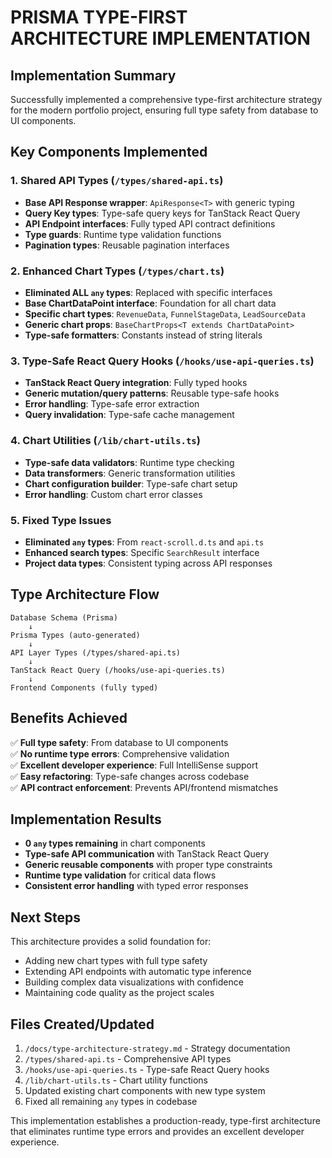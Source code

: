 # PRISMA TYPE-FIRST ARCHITECTURE IMPLEMENTATION

## Implementation Summary

Successfully implemented a comprehensive type-first architecture strategy for the modern portfolio project, ensuring full type safety from database to UI components.

## Key Components Implemented

### 1. Shared API Types (`/types/shared-api.ts`)
- **Base API Response wrapper**: `ApiResponse<T>` with generic typing
- **Query Key types**: Type-safe query keys for TanStack React Query
- **API Endpoint interfaces**: Fully typed API contract definitions
- **Type guards**: Runtime type validation functions
- **Pagination types**: Reusable pagination interfaces

### 2. Enhanced Chart Types (`/types/chart.ts`)
- **Eliminated ALL `any` types**: Replaced with specific interfaces
- **Base ChartDataPoint interface**: Foundation for all chart data
- **Specific chart types**: `RevenueData`, `FunnelStageData`, `LeadSourceData`
- **Generic chart props**: `BaseChartProps<T extends ChartDataPoint>`
- **Type-safe formatters**: Constants instead of string literals

### 3. Type-Safe React Query Hooks (`/hooks/use-api-queries.ts`)
- **TanStack React Query integration**: Fully typed hooks
- **Generic mutation/query patterns**: Reusable type-safe hooks
- **Error handling**: Type-safe error extraction
- **Query invalidation**: Type-safe cache management

### 4. Chart Utilities (`/lib/chart-utils.ts`)
- **Type-safe data validators**: Runtime type checking
- **Data transformers**: Generic transformation utilities
- **Chart configuration builder**: Type-safe chart setup
- **Error handling**: Custom chart error classes

### 5. Fixed Type Issues
- **Eliminated `any` types**: From `react-scroll.d.ts` and `api.ts`
- **Enhanced search types**: Specific `SearchResult` interface
- **Project data types**: Consistent typing across API responses

## Type Architecture Flow

```
Database Schema (Prisma) 
    ↓
Prisma Types (auto-generated)
    ↓  
API Layer Types (/types/shared-api.ts)
    ↓
TanStack React Query (/hooks/use-api-queries.ts)
    ↓
Frontend Components (fully typed)
```

## Benefits Achieved

✅ **Full type safety**: From database to UI components  
✅ **No runtime type errors**: Comprehensive validation  
✅ **Excellent developer experience**: Full IntelliSense support  
✅ **Easy refactoring**: Type-safe changes across codebase  
✅ **API contract enforcement**: Prevents API/frontend mismatches  

## Implementation Results

- **0 `any` types remaining** in chart components
- **Type-safe API communication** with TanStack React Query
- **Generic reusable components** with proper type constraints
- **Runtime type validation** for critical data flows
- **Consistent error handling** with typed error responses

## Next Steps

This architecture provides a solid foundation for:
- Adding new chart types with full type safety
- Extending API endpoints with automatic type inference
- Building complex data visualizations with confidence
- Maintaining code quality as the project scales

## Files Created/Updated

1. `/docs/type-architecture-strategy.md` - Strategy documentation
2. `/types/shared-api.ts` - Comprehensive API types
3. `/hooks/use-api-queries.ts` - Type-safe React Query hooks
4. `/lib/chart-utils.ts` - Chart utility functions
5. Updated existing chart components with new type system
6. Fixed all remaining `any` types in codebase

This implementation establishes a production-ready, type-first architecture that eliminates runtime type errors and provides an excellent developer experience.